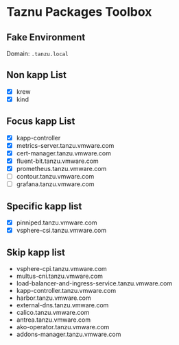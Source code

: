 # Taznu Packages Toolbox

## Fake Environment

Domain: `.tanzu.local`

## Non kapp List
- [x] krew
- [x] kind

## Focus kapp List
- [x] kapp-controller
- [x] metrics-server.tanzu.vmware.com
- [x] cert-manager.tanzu.vmware.com
- [x] fluent-bit.tanzu.vmware.com
- [x] prometheus.tanzu.vmware.com
- [ ] contour.tanzu.vmware.com
- [ ] grafana.tanzu.vmware.com

## Specific kapp list
- [x] pinniped.tanzu.vmware.com
- [x] vsphere-csi.tanzu.vmware.com

## Skip kapp list
- vsphere-cpi.tanzu.vmware.com
- multus-cni.tanzu.vmware.com
- load-balancer-and-ingress-service.tanzu.vmware.com
- kapp-controller.tanzu.vmware.com
- harbor.tanzu.vmware.com
- external-dns.tanzu.vmware.com
- calico.tanzu.vmware.com
- antrea.tanzu.vmware.com
- ako-operator.tanzu.vmware.com
- addons-manager.tanzu.vmware.com
